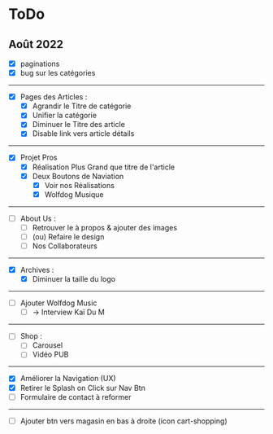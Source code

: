 # ToDo

## Août 2022

- [x] paginations
- [x] bug sur les catégories

---

- [x] Pages des Articles :
	- [x] Agrandir le Titre de catégorie
	- [x] Unifier la catégorie
	- [x] Diminuer le Titre des article
	- [x] Disable link vers article détails

---

- [x] Projet Pros
	- [x] Réalisation Plus Grand que titre de l'article
	- [x] Deux Boutons de Naviation
		- [x] Voir nos Réalisations
		- [x] Wolfdog Musique

---

- [ ] About Us :
	- [ ] Retrouver le à propos & ajouter des images
	- [ ] (ou) Refaire le design
	- [ ] Nos Collaborateurs

---

- [x] Archives :
	- [x] Diminuer la taille du logo

---

- [ ] Ajouter Wolfdog Music
	- [ ] -> Interview Kaï Du M

---

- [ ] Shop :
	- [ ] Carousel
	- [ ] Vidéo PUB

---

- [x] Améliorer la Navigation (UX)
- [x] Retirer le Splash on Click sur Nav Btn
- [ ] Formulaire de contact à reformer

---

- [ ] Ajouter btn vers magasin en bas à droite (icon cart-shopping)
